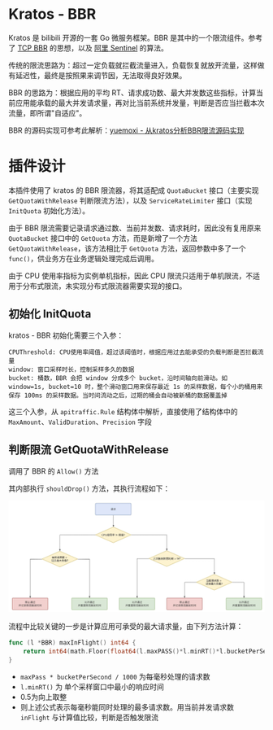 # Kratos - BBR
Kratos 是 bilibili 开源的一套 Go 微服务框架。BBR 是其中的一个限流组件。参考了 [TCP BBR](https://en.wikipedia.org/wiki/TCP_congestion_control#TCP_BBR) 的思想，以及 [阿里 Sentinel](https://github.com/alibaba/Sentinel/wiki/系统自适应限流) 的算法。

传统的限流思路为：超过一定负载就拦截流量进入，负载恢复就放开流量，这样做有延迟性，最终是按照果来调节因，无法取得良好效果。

BBR 的思路为：根据应用的平均 RT、请求成功数、最大并发数这些指标，计算当前应用能承载的最大并发请求量，再对比当前系统并发量，判断是否应当拦截本次流量，即所谓"自适应"。

BBR 的源码实现可参考此解析：[yuemoxi - 从kratos分析BBR限流源码实现](https://juejin.cn/post/7004848252109455368)



# 插件设计
本插件使用了 kratos 的 BBR 限流器，将其适配成 `QuotaBucket` 接口（主要实现 `GetQuotaWithRelease` 判断限流方法），以及 `ServiceRateLimiter` 接口（实现 `InitQuota` 初始化方法）。

由于 BBR 限流需要记录请求通过数、当前并发数、请求耗时，因此没有复用原来 `QuotaBucket` 接口中的 `GetQuota` 方法，而是新增了一个方法 `GetQuotaWithRelease`，该方法相比于 `GetQuota` 方法，返回参数中多了一个 `func()`，供业务方在业务逻辑处理完成后调用。

由于 CPU 使用率指标为实例单机指标，因此 CPU 限流只适用于单机限流，不适用于分布式限流，未实现分布式限流器需要实现的接口。


## 初始化 InitQuota
kratos - BBR 初始化需要三个入参：
```
CPUThreshold: CPU使用率阈值，超过该阈值时，根据应用过去能承受的负载判断是否拦截流量 
window: 窗口采样时长，控制采样多久的数据
bucket: 桶数，BBR 会把 window 分成多个 bucket，沿时间轴向前滑动。如 window=1s, bucket=10 时，整个滑动窗口用来保存最近 1s 的采样数据，每个小的桶用来保存 100ms 的采样数据。当时间流动之后，过期的桶会自动被新桶的数据覆盖掉
```
这三个入参，从 `apitraffic.Rule` 结构体中解析，直接使用了结构体中的 `MaxAmount`、`ValidDuration`、`Precision` 字段


## 判断限流 GetQuotaWithRelease
调用了 BBR 的 `Allow()` 方法

其内部执行 `shouldDrop()` 方法，其执行流程如下：

![img.jpg](img.jpg)

流程中比较关键的一步是计算应用可承受的最大请求量，由下列方法计算：
```go
func (l *BBR) maxInFlight() int64 {
	return int64(math.Floor(float64(l.maxPASS()*l.minRT()*l.bucketPerSecond)/1000.0) + 0.5)
}
```
- `maxPass * bucketPerSecond / 1000` 为每毫秒处理的请求数
- `l.minRT()` 为 单个采样窗口中最小的响应时间
- 0.5为向上取整
- 则上述公式表示每毫秒能同时处理的最多请求数。用当前并发请求数 `inFlight` 与计算值比较，判断是否触发限流

